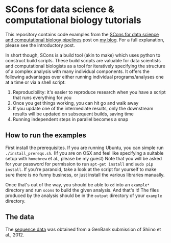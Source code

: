 # SCons for data science & computational biology tutorials

This repository contains code examples from the [SCons for data science and computational biology pipelines](https://www.metasoarous.com/scons-for-data-science-and-compbio/) post on [my blog](http://www.metasoarous.com).
For a full explanation, please see the introductory post.

In short though, SCons is a build tool (akin to make) which uses python to construct build scripts.
These build scripts are valuable for data scientists and computational biologists as a tool for iteratively specifying the structure of a complex analysis with many individual components.
It offers the following advantages over either running individual programs/analyses one at a time or via a shell script:

1. Reproducibility: it's easier to reproduce research when you have a script that runs everything for you
2. Once you get things working, you can hit go and walk away
3. If you update one of the intermediate results, only the downstream results will be updated on subsequent builds, saving time
4. Running independent steps in parallel becomes a snap


## How to run the examples

First install the prerequisites.
If you are running Ubuntu, you can simple run `./install_prereqs.sh`.
(If you are on OSX and feel like specifying a suitable setup with `homebrew` et al., please be my guest)
Note that you will be asked for your password for permission to run `apt-get install` and `sudo pip install`.
If you're paranoid, take a look at the script for yourself to make sure there is no funny business, or just install the various libraries manually.

Once that's out of the way, you should be able to `cd` into an `example*` directory and run `scons` to build the given analysis.
And that's it!
The files produced by the analysis should be in the `output` directory of your `example` directory.

## The data

The [sequence data](https://github.com/metasoarous/scons-tutorials/blob/master/input/sequences.fasta) was obtained from a GenBank submission of Shiino et al., 2012.



